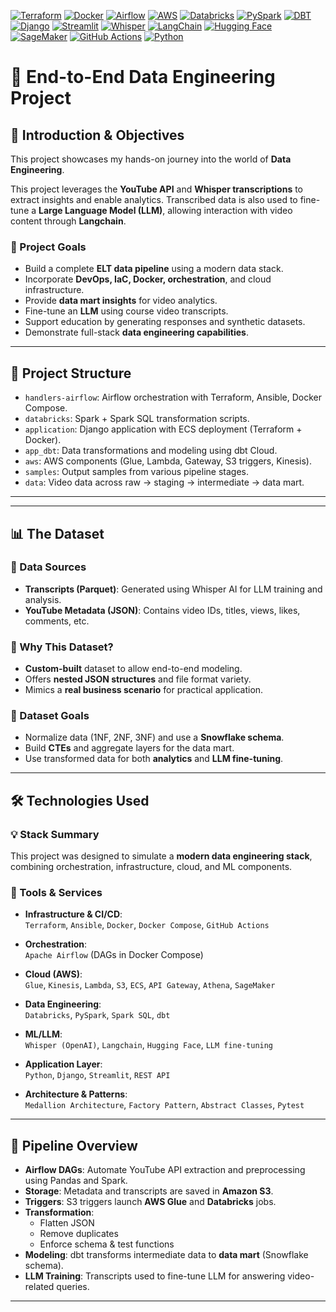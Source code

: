 
[![Terraform](https://img.shields.io/badge/Terraform-%235835CC.svg?style=flat&logo=terraform&logoColor=white)](https://www.terraform.io/)
[![Docker](https://img.shields.io/badge/Docker-%230db7ed.svg?style=flat&logo=docker&logoColor=white)](https://www.docker.com/)
[![Airflow](https://img.shields.io/badge/Apache%20Airflow-%23017CEE.svg?style=flat&logo=apache-airflow&logoColor=white)](https://airflow.apache.org/)
[![AWS](https://img.shields.io/badge/AWS-%23FF9900.svg?style=flat&logo=amazon-aws&logoColor=white)](https://aws.amazon.com/)
[![Databricks](https://img.shields.io/badge/Databricks-%23FF3621.svg?style=flat&logo=databricks&logoColor=white)](https://databricks.com/)
[![PySpark](https://img.shields.io/badge/PySpark-%23E35A16.svg?style=flat&logo=apachespark&logoColor=white)](https://spark.apache.org/)
[![DBT](https://img.shields.io/badge/dbt-%23FF694B.svg?style=flat&logo=dbt&logoColor=white)](https://www.getdbt.com/)
[![Django](https://img.shields.io/badge/Django-%23092E20.svg?style=flat&logo=django&logoColor=white)](https://www.djangoproject.com/)
[![Streamlit](https://img.shields.io/badge/Streamlit-%23FF4B4B.svg?style=flat&logo=streamlit&logoColor=white)](https://streamlit.io/)
[![Whisper](https://img.shields.io/badge/Whisper%20(OpenAI)-%2346A29F.svg?style=flat&logo=openai&logoColor=white)](https://github.com/openai/whisper)
[![LangChain](https://img.shields.io/badge/LangChain-%23000000.svg?style=flat&logo=langchain&logoColor=white)](https://www.langchain.com/)
[![Hugging Face](https://img.shields.io/badge/Hugging%20Face-%23FFD21F.svg?style=flat&logo=huggingface&logoColor=black)](https://huggingface.co/)
[![SageMaker](https://img.shields.io/badge/SageMaker-%23232F3E.svg?style=flat&logo=amazon-aws&logoColor=white)](https://aws.amazon.com/sagemaker/)
[![GitHub Actions](https://img.shields.io/badge/GitHub%20Actions-%232671E5.svg?style=flat&logo=githubactions&logoColor=white)](https://github.com/features/actions)
[![Python](https://img.shields.io/badge/Python-%233776AB.svg?style=flat&logo=python&logoColor=white)](https://www.python.org/)



# 🎯 End-to-End Data Engineering Project



## 🚀 Introduction & Objectives

This project showcases my hands-on journey into the world of **Data Engineering**.

This project leverages the **YouTube API** and **Whisper transcriptions** to extract insights and enable analytics. Transcribed data is also used to fine-tune a **Large Language Model (LLM)**, allowing interaction with video content through **Langchain**.

### 🎯 Project Goals

- Build a complete **ELT data pipeline** using a modern data stack.
- Incorporate **DevOps, IaC, Docker, orchestration**, and cloud infrastructure.
- Provide **data mart insights** for video analytics.
- Fine-tune an **LLM** using course video transcripts.
- Support education by generating responses and synthetic datasets.
- Demonstrate full-stack **data engineering capabilities**.

---

## 📁 Project Structure

- `handlers-airflow`: Airflow orchestration with Terraform, Ansible, Docker Compose.
- `databricks`: Spark + Spark SQL transformation scripts.
- `application`: Django application with ECS deployment (Terraform + Docker).
- `app_dbt`: Data transformations and modeling using dbt Cloud.
- `aws`: AWS components (Glue, Lambda, Gateway, S3 triggers, Kinesis).
- `samples`: Output samples from various pipeline stages.
- `data`: Video data across raw → staging → intermediate → data mart.

---



---

## 📊 The Dataset

### 🧾 Data Sources

- **Transcripts (Parquet)**: Generated using Whisper AI for LLM training and analysis.
- **YouTube Metadata (JSON)**: Contains video IDs, titles, views, likes, comments, etc.

### 📌 Why This Dataset?

- **Custom-built** dataset to allow end-to-end modeling.
- Offers **nested JSON structures** and file format variety.
- Mimics a **real business scenario** for practical application.

### 🎯 Dataset Goals

- Normalize data (1NF, 2NF, 3NF) and use a **Snowflake schema**.
- Build **CTEs** and aggregate layers for the data mart.
- Use transformed data for both **analytics** and **LLM fine-tuning**.

---

## 🛠️ Technologies Used

### 💡 Stack Summary

This project was designed to simulate a **modern data engineering stack**, combining orchestration, infrastructure, cloud, and ML components.

### 🔧 Tools & Services

- **Infrastructure & CI/CD**:  
  `Terraform`, `Ansible`, `Docker`, `Docker Compose`, `GitHub Actions`

- **Orchestration**:  
  `Apache Airflow` (DAGs in Docker Compose)

- **Cloud (AWS)**:  
  `Glue`, `Kinesis`, `Lambda`, `S3`, `ECS`, `API Gateway`, `Athena`, `SageMaker`

- **Data Engineering**:  
  `Databricks`, `PySpark`, `Spark SQL`, `dbt`

- **ML/LLM**:  
  `Whisper (OpenAI)`, `Langchain`, `Hugging Face`, `LLM fine-tuning`

- **Application Layer**:  
  `Python`, `Django`, `Streamlit`, `REST API`

- **Architecture & Patterns**:  
  `Medallion Architecture`, `Factory Pattern`, `Abstract Classes`, `Pytest`

---

## 🔄 Pipeline Overview

- **Airflow DAGs**: Automate YouTube API extraction and preprocessing using Pandas and Spark.
- **Storage**: Metadata and transcripts are saved in **Amazon S3**.
- **Triggers**: S3 triggers launch **AWS Glue** and **Databricks** jobs.
- **Transformation**:
  - Flatten JSON
  - Remove duplicates
  - Enforce schema & test functions
- **Modeling**: dbt transforms intermediate data to **data mart** (Snowflake schema).
- **LLM Training**: Transcripts used to fine-tune LLM for answering video-related queries.

---
